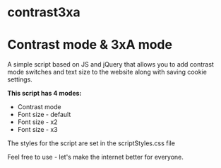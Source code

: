 # contrast3xa

<h1>Contrast mode & 3xA mode</h1>
<p>A simple script based on JS and jQuery that allows you to add contrast mode switches and text size to the website along with saving cookie settings.</p>

<p><strong>This script has 4 modes:</strong></p>
<ul>
<li>Contrast mode</li>
<li>Font size - default</li>
<li>Font size - x2</li>
<li>Font size - x3</li>
</ul>
  
<p>The styles for the script are set in the scriptStyles.css file</p>
<p>Feel free to use - let's make the internet better for everyone.</p>
